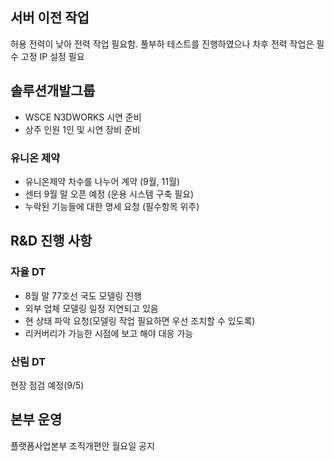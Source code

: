 
## 서버 이전 작업 

허용 전력이 낮아  전력 작업 필요함.
풀부하 테스트를 진행하였으나 차후 전력 작업은 필수
고정 IP 설정 필요

## 솔루션개발그룹

- WSCE N3DWORKS 시연 준비
- 상주 인원 1인 및 시연 장비 준비

### 유니온 제약 
- 유니온제약 차수를 나누어 계약 (9월, 11월)
- 센터 9월 말 오픈 예정 (운용 시스템 구축 필요)
- 누락된 기능들에 대한 명세 요청 (필수항목 위주) 


## R&D 진행 사항

### 자율 DT 
- 8월 말 77호선 국도 모델링 진행
- 외부 업체 모델링 일정 지연되고 있음
- 현 상태 파악 요청(모델링 작업 필요하면 우선 조치할 수 있도록)
- 리커버리가 가능한 시점에 보고 해야 대응 가능 

### 산림 DT
 현장 점검 예정(9/5)

## 본부 운영

플랫폼사업본부 조직개편안 월요일 공지 

 


